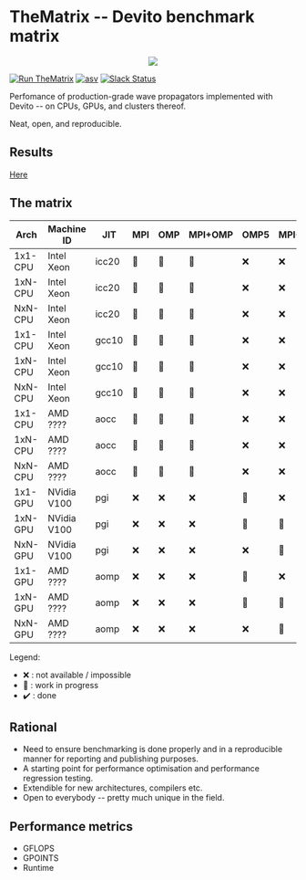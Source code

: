 # TheMatrix -- Devito benchmark matrix

<p align="center">
  <img src="https://raw.githubusercontent.com/devitocodes/devito/master/docs/source/_static/devito_logo.png">
</p>

[![Run TheMatrix](https://img.shields.io/badge/run-thematrix-brightgreen)](https://www.actionspanel.app/app/devitocodes/thematrix)
[![asv](http://img.shields.io/badge/benchmarked%20by-asv-blue.svg?style=flat)](https://devitocodes.github.io/devito-performance)
[![Slack Status](https://img.shields.io/badge/chat-on%20slack-%2336C5F0)](https://opesci-slackin.now.sh)

Perfomance of production-grade wave propagators implemented with Devito -- on CPUs,
GPUs, and clusters thereof.

Neat, open, and reproducible.

## Results

[Here](https://www.devitoproject.org/thematrix/)

## The matrix

| Arch    | Machine ID      |  JIT  | MPI      |  OMP     | MPI+OMP  | OMP5     | MPI+OMP5 |   ACC    | MPI+ACC  |
|---------|-----------------|-------|----------|----------| -------- | -------- | -------- | -------- | -------- |
| 1x1-CPU | Intel  Xeon     | icc20 | :hammer: | :hammer: | :hammer: | :x:      | :x:      | :hammer: | :hammer: |
| 1xN-CPU | Intel  Xeon     | icc20 | :hammer: | :hammer: | :hammer: | :x:      | :x:      | :hammer: | :hammer: |
| NxN-CPU | Intel  Xeon     | icc20 | :hammer: | :hammer: | :hammer: | :x:      | :x:      | :hammer: | :hammer: |
| 1x1-CPU | Intel  Xeon     | gcc10 | :hammer: | :hammer: | :hammer: | :x:      | :x:      | :hammer: | :hammer: |
| 1xN-CPU | Intel  Xeon     | gcc10 | :hammer: | :hammer: | :hammer: | :x:      | :x:      | :hammer: | :hammer: |
| NxN-CPU | Intel  Xeon     | gcc10 | :hammer: | :hammer: | :hammer: | :x:      | :x:      | :hammer: | :hammer: |
| 1x1-CPU | AMD    ????     | aocc  | :hammer: | :hammer: | :hammer: | :x:      | :x:      | :hammer: | :hammer: |
| 1xN-CPU | AMD    ????     | aocc  | :hammer: | :hammer: | :hammer: | :x:      | :x:      | :hammer: | :hammer: |
| NxN-CPU | AMD    ????     | aocc  | :hammer: | :hammer: | :hammer: | :x:      | :x:      | :hammer: | :hammer: |
| 1x1-GPU | NVidia V100     | pgi   | :x:      | :x:      | :x:      | :hammer: | :x:      | :hammer: | :x:      |
| 1xN-GPU | NVidia V100     | pgi   | :x:      | :x:      | :x:      | :hammer: | :hammer: | :hammer: | :hammer: |
| NxN-GPU | NVidia V100     | pgi   | :x:      | :x:      | :x:      | :x:      | :hammer: | :x:      | :hammer: |
| 1x1-GPU | AMD    ????     | aomp  | :x:      | :x:      | :x:      | :hammer: | :x:      | :x:      | :x:      |
| 1xN-GPU | AMD    ????     | aomp  | :x:      | :x:      | :x:      | :hammer: | :hammer: | :x:      | :x:      |
| NxN-GPU | AMD    ????     | aomp  | :x:      | :x:      | :x:      | :x:      | :hammer: | :x:      | :x:      |

Legend:
* :x: : not available / impossible
* :hammer: : work in progress
* :heavy_check_mark: : done


## Rational

* Need to ensure benchmarking is done properly and in a reproducible manner for
  reporting and publishing purposes.
* A starting point for performance optimisation and performance regression
  testing.
* Extendible for new architectures, compilers etc.
* Open to everybody -- pretty much unique in the field.

## Performance metrics

* GFLOPS
* GPOINTS
* Runtime
